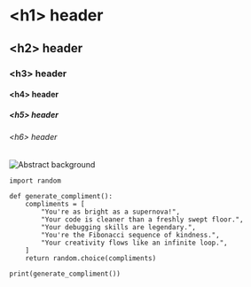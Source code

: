 # \<h1\> header
## \<h2\> header
### \<h3\> header
#### \<h4\> header
##### \<h5\> header
###### \<h6\> header

![Abstract background](https://cdn.pixabay.com/photo/2016/10/29/20/39/abstract-1781479_1280.png)

```
import random

def generate_compliment():
    compliments = [
        "You're as bright as a supernova!",
        "Your code is cleaner than a freshly swept floor.",
        "Your debugging skills are legendary.",
        "You're the Fibonacci sequence of kindness.",
        "Your creativity flows like an infinite loop.",
    ]
    return random.choice(compliments)

print(generate_compliment())

```
